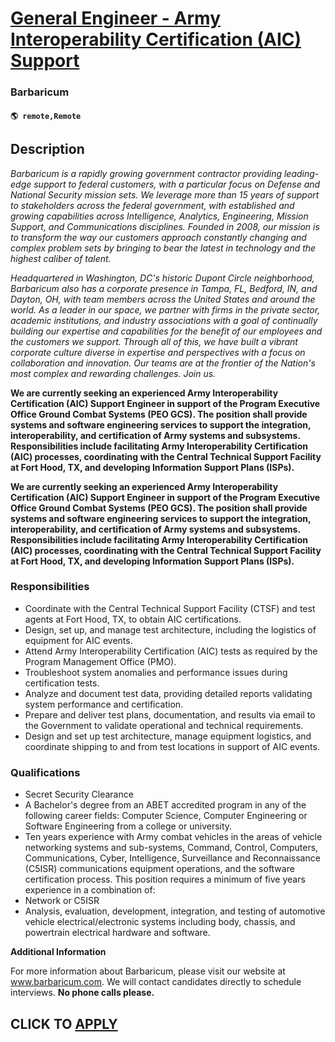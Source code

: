 # [General Engineer - Army Interoperability Certification (AIC) Support](https://www.remotewlb.com/apply/general-engineer-army-interoperability-certification-aic-support)  
### Barbaricum  
#### `🌎 remote,Remote`  

## Description

  

  

 _Barbaricum is a rapidly growing government contractor providing leading-edge support to federal customers, with a particular focus on Defense and National Security mission sets. We leverage more than 15 years of support to stakeholders across the federal government, with established and growing capabilities across Intelligence, Analytics, Engineering, Mission Support, and Communications disciplines. Founded in 2008, our mission is to transform the way our customers approach constantly changing and complex problem sets by bringing to bear the latest in technology and the highest caliber of talent._

_Headquartered in Washington, DC's historic Dupont Circle neighborhood, Barbaricum also has a corporate presence in Tampa, FL, Bedford, IN, and Dayton, OH, with team members across the United States and around the world. As a leader in our space, we partner with firms in the private sector, academic institutions, and industry associations with a goal of continually building our expertise and capabilities for the benefit of our employees and the customers we support. Through all of this, we have built a vibrant corporate culture diverse in expertise and perspectives with a focus on collaboration and innovation. Our teams are at the frontier of the Nation's most complex and rewarding challenges. Join us._

  

**We are currently seeking an experienced Army Interoperability Certification (AIC) Support Engineer in support of the Program Executive Office Ground Combat Systems (PEO GCS). The position shall provide systems and software engineering services to support the integration, interoperability, and certification of Army systems and subsystems. Responsibilities include facilitating Army Interoperability Certification (AIC) processes, coordinating with the Central Technical Support Facility at Fort Hood, TX, and developing Information Support Plans (ISPs).**

  

 **We are currently seeking an experienced Army Interoperability Certification (AIC) Support Engineer in support of the Program Executive Office Ground Combat Systems (PEO GCS). The position shall provide systems and software engineering services to support the integration, interoperability, and certification of Army systems and subsystems. Responsibilities include facilitating Army Interoperability Certification (AIC) processes, coordinating with the Central Technical Support Facility at Fort Hood, TX, and developing Information Support Plans (ISPs).**

  

### Responsibilities

* Coordinate with the Central Technical Support Facility (CTSF) and test agents at Fort Hood, TX, to obtain AIC certifications. 
* Design, set up, and manage test architecture, including the logistics of equipment for AIC events. 
* Attend Army Interoperability Certification (AIC) tests as required by the Program Management Office (PMO). 
* Troubleshoot system anomalies and performance issues during certification tests. 
* Analyze and document test data, providing detailed reports validating system performance and certification. 
* Prepare and deliver test plans, documentation, and results via email to the Government to validate operational and technical requirements. 
* Design and set up test architecture, manage equipment logistics, and coordinate shipping to and from test locations in support of AIC events. 

  

### Qualifications

* Secret Security Clearance 
* A Bachelor's degree from an ABET accredited program in any of the following career fields: Computer Science, Computer Engineering or Software Engineering from a college or university. 
* Ten years experience with Army combat vehicles in the areas of vehicle networking systems and sub-systems, Command, Control, Computers, Communications, Cyber, Intelligence, Surveillance and Reconnaissance (C5ISR) communications equipment operations, and the software certification process. This position requires a minimum of five years experience in a combination of: 
* Network or C5ISR 
* Analysis, evaluation, development, integration, and testing of automotive vehicle electrical/electronic systems including body, chassis, and powertrain electrical hardware and software. 

  

**Additional Information**

  

For more information about Barbaricum, please visit our website at www.barbaricum.com. We will contact candidates directly to schedule interviews. **No phone calls please.**

  
## CLICK TO [APPLY](https://www.remotewlb.com/apply/general-engineer-army-interoperability-certification-aic-support)

